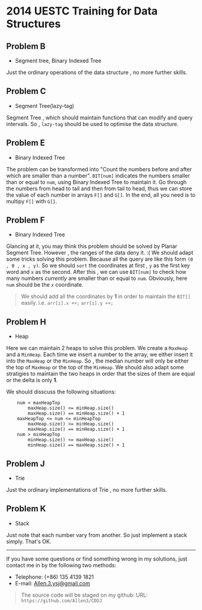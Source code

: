 2014 UESTC Training for Data Structures
=======================================

__Problem B__
--------------
* Segment tree, Binary Indexed Tree

Just the ordinary operations of the data structure , no more further skills.

__Problem C__
--------------
* Segment Tree(lazy-tag)

Segment Tree , which should maintain functions that can modify and query intervals. So , `lazy-tag` should be used to optimise the data structure.

__Problem E__
--------------
* Binary Indexed Tree

The problem can be transformed into "Count the numbers before and after which are smaller than a number". `BIT[num]` indicates the numbers smaller than or equal to `num`, using Binary Indexed Tree to maintain it. Go through the numbers from head to tail and then from tail to head, thus we can store the value of each number in arrays `F[]` and `G[]`. In the end, all you need is to multipy `F[]` with `G[]`.

__Problem F__
--------------
* Binary Indexed Tree

Glancing at it, you may think this problem should be solved by Planar Segment Tree. However , the ranges of the data deny it. :(
We should adapt some tricks solving this problem. Because all the query are like this form `(0 , 0 , x , y)`. So we should `sort` the coordinates at first , `y` as the first key word and `x` as the second. After this , we can use `BIT[num]` to check how many numbers _currently_ are smaller than or equal to `num`. Obviously, here `num` should be the `x` coordinate.

> We should add all the coordinates by __1__ in order to maintain the `BIT[]` easily.
  i.e.
	`arr[i].x ++;`
	`arr[i].y ++;`

__Problem H__
--------------
* Heap

Here we can maintain 2 heaps to solve this problem. We create a `MaxHeap` and a `MinHeap`. Each time we insert a number to the array, we either insert it into the `MaxHeap` or the `MinHeap`. So , the median number will only be either the top of `MaxHeap` or the top of the `MinHeap`. We should also adapt some stratigies to maintain the two heaps in order that the sizes of them are equal or the delta is only __1__.

We should disscuss the following situations:

```
	num < maxHeapTop
		maxHeap.size() <= minHeap.size()  
		maxHeap.size() == minHeap.size() + 1
	maxHeapTop <= num <= minHeapTop
		maxHeap.size() <= minHeap.size()
		maxHeap.size() == minHeap.size() + 1
	num > minHeapTop
		minHeap.size() <= maxHeap.size()
		minHeap.size() == maxHeap.size() + 1
```

__Problem J__
--------------
* Trie

Just the ordinary implementations of Trie , no more further skills.

__Problem K__
--------------
* Stack

Just note that each number vary from another. So just implement a stack simply. That's OK.



------------------------
If you have some questions or find something wrong in my solutions, just contact me in by the following two methods:

* Telephone: (+86) 135 4139 1821
* E-mail: Allen.3.ysj@gmail.com

> The source code will be staged on my github:
URL: `https://github.com/Allen3/CDOJ`
